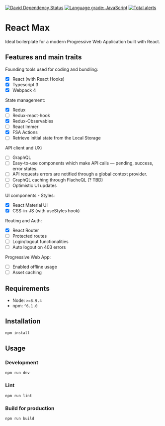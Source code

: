 [![David Dependency Status](https://david-dm.org/iliketomatoes/react-max.svg)](https://david-dm.org/iliketomatoes/react-max)
[![Language grade: JavaScript](https://img.shields.io/lgtm/grade/javascript/g/iliketomatoes/react-max.svg?logo=lgtm&logoWidth=18)](https://lgtm.com/projects/g/iliketomatoes/react-max/context:javascript)
[![Total alerts](https://img.shields.io/lgtm/alerts/g/iliketomatoes/react-max.svg?logo=lgtm&logoWidth=18)](https://lgtm.com/projects/g/iliketomatoes/react-max/alerts/)

# React Max

Ideal boilerplate for a modern Progressive Web Application built with React.

## Features and main traits

Founding tools used for coding and bundling:

- [x] React (with React Hooks)
- [x] Typescript 3
- [x] Webpack 4

State management:

- [x] Redux
- [ ] Redux-react-hook
- [x] Redux-Observables
- [ ] React Immer
- [x] FSA Actions
- [ ] Retrieve initial state from the Local Storage

API client and UX:

- [ ] GraphQL
- [ ] Easy-to-use components which make API calls — pending, success, error states.
- [ ] API requests errors are notified through a global context provider.
- [ ] GraphQL caching through FlacheQL (? TBD)
- [ ] Optimistic UI updates

UI components - Styles:

- [x] React Material UI
- [x] CSS-in-JS (with useStyles hook)

Routing and Auth:

- [x] React Router
- [ ] Protected routes
- [ ] Login/logout functionalities
- [ ] Auto logout on 403 errors

Progressive Web App:

- [ ] Enabled offline usage
- [ ] Asset caching

## Requirements

- Node: `>=8.9.4`
- npm: `^6.1.0`

## Installation

```bash
npm install
```

## Usage

### Development

`npm run dev`

### Lint

`npm run lint`

### Build for production

`npm run build`
